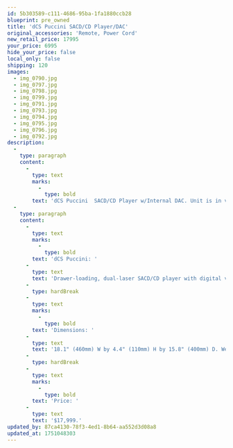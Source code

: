 ```yaml
---
id: 5b303589-c111-4686-95ba-1fa1880ccb28
blueprint: pre_owned
title: 'dCS Puccini SACD/CD Player/DAC'
original_accessories: 'Remote, Power Cord'
new_retail_price: 17995
your_price: 6995
hide_your_price: false
local_only: false
shipping: 120
images:
  - img_0790.jpg
  - img_0797.jpg
  - img_0798.jpg
  - img_0799.jpg
  - img_0791.jpg
  - img_0793.jpg
  - img_0794.jpg
  - img_0795.jpg
  - img_0796.jpg
  - img_0792.jpg
description:
  -
    type: paragraph
    content:
      -
        type: text
        marks:
          -
            type: bold
        text: 'dCS Puccini  SACD/CD Player w/Internal DAC. Unit is in very good physical and functional condition with remote control and manual (no original box or packing). Unit sold as new for $17,999.00'
  -
    type: paragraph
    content:
      -
        type: text
        marks:
          -
            type: bold
        text: 'dCS Puccini: '
      -
        type: text
        text: 'Drawer-loading, dual-laser SACD/CD player with digital volume and balance controls, and up-sampling of CD data to DSD or PCM. Digital inputs: 2 S/PDIF on RCA jacks. Word clock In/Out (TTL) on 75-ohm BNC jacks. Digital outputs: 2 S/PDIF on RCA jacks. Analog outputs: balanced on XLR jacks, unbalanced on RCA jacks. Maximum output level: 2V or 6V, selectable. Output impedance: 3 ohms balanced, 52 ohms unbalanced. Frequency response: 10Hz–20kHz, ±0.1dB, Filter 1, CD and SACD playback. Channel separation: >80dB, 20Hz–20kHz. Noise: <–100dB, 20Hz–20kHz. Power consumption: 30W typical, 40W maximum. Control software: v1.12. Display software: v1.20.'
      -
        type: hardBreak
      -
        type: text
        marks:
          -
            type: bold
        text: 'Dimensions: '
      -
        type: text
        text: '18.1" (460mm) W by 4.4" (110mm) H by 15.8" (400mm) D. Weight: 26.6 lbs (12.1kg).'
      -
        type: hardBreak
      -
        type: text
        marks:
          -
            type: bold
        text: 'Price: '
      -
        type: text
        text: '$17,999.'
updated_by: 87ca4130-78f3-4ed1-8b64-aa552d3d08a8
updated_at: 1751048303
---
```

